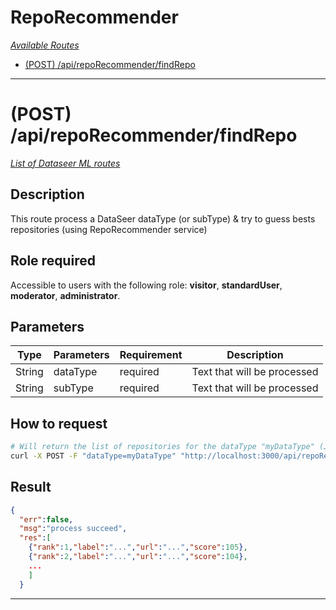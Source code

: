 # RepoRecommender

*[Available Routes](../API.md#available-routes)*

  - [(POST) /api/repoRecommender/findRepo](#post-apireporecommenderfindrepo)

---

# (POST) /api/repoRecommender/findRepo

*[List of Dataseer ML routes](#reporecommender)*

## Description

This route process a DataSeer dataType (or subType) & try to guess bests repositories (using RepoRecommender service)

## Role required

Accessible to users with the following role: **visitor**, **standardUser**, **moderator**, **administrator**.

## Parameters

<table>
  <thead>
    <tr>
      <th>Type</th>
      <th>Parameters</th>
      <th>Requirement</th>
      <th>Description</th>
    </tr>
  </thead>
  <tbody>
    <tr>
      <td>String</td>
      <td>dataType</td>
      <td>required</td>
      <td>Text that will be processed</td>
    </tr>
    <tr>
      <td>String</td>
      <td>subType</td>
      <td>required</td>
      <td>Text that will be processed</td>
    </tr>
  </tbody>
</table>

## How to request

```bash
# Will return the list of repositories for the dataType "myDataType" (JSON formated)
curl -X POST -F "dataType=myDataType" "http://localhost:3000/api/repoRecommender/findRepo"
```

## Result

```json
{
  "err":false,
  "msg":"process succeed",
  "res":[
    {"rank":1,"label":"...","url":"...","score":105},
    {"rank":2,"label":"...","url":"...","score":104},
    ...
    ]
  }
```

---